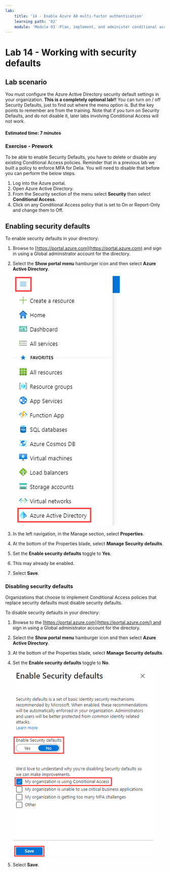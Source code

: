 ```yaml
---
lab:
    title: '14 - Enable Azure AD multi-factor authentication'
    learning path: '02'
    module: 'Module 03 -Plan, implement, and administer conditional access'
---
```


# Lab 14 - Working with security defaults

## Lab scenario

You must configure the Azure Active Directory security default settings in your organization.
    **This is a completely optional lab!!**  You can turn on / off Security Defaults, just to find out where the menu option is.  But the key points to remember are from the training.  Note that if you turn on Security Defaults, and do not disable it, later labs involving Conditional Access will not work.

#### Estimated time: 7 minutes

### Exercise - Prework

To be able to enable Security Defaults, you have to delete or disable any existing Conditional Access policies.  Reminder that in a previous lab we built a policy to enforce MFA for Delia.  You will need to disable that before you can perform the below steps.

1. Log into the Azure portal.
2. Open Azure Active Directory.
3. From the Security section of the menu select **Security** then select **Conditional Access**.
4. Click on any Conditional Access policy that is set to On or Report-Only and change them to Off.



## Enabling security defaults

To enable security defaults in your directory:

1. Browse to [https://portal.azure.com](https://portal.azure.com) and sign in using a Global administrator account for the directory.

1. Select the **Show portal menu** hamburger icon and then select **Azure Active Directory**.

    ![Azure portal menu with Azure Active Directory selected](./media/azure-portal-menu-aad.png)

1. In the left navigation, in the Manage section, select **Properties**.

1. At the bottom of the Properties blade, select **Manage Security defaults**.

1. Set the **Enable security defaults** toggle to **Yes**.

1. This may already be enabled.

1. Select **Save**.

### Disabling security defaults

Organizations that choose to implement Conditional Access policies that replace security defaults must disable security defaults.

To disable security defaults in your directory:

1. Browse to the [https://portal.azure.com](https://portal.azure.com/) and sign in using a Global administrator account for the directory.

1. Select the **Show portal menu** hamburger icon and then select **Azure Active Directory**.

1. At the bottom of the Properties blade, select **Manage Security defaults**.

1. Set the **Enable security defaults** toggle to **No**.

    ![Screen image of security defaults being disabled and selection of the required reason for disabling. In this case, the organization is using Conditional Access.](./media/security-defaults-disable-before-conditional-access.png)

1. Select **Save**.
